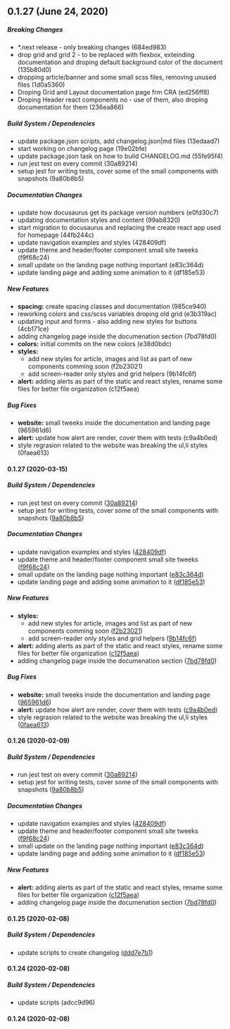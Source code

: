 ##  0.1.27 (June 24, 2020)

##### Breaking Changes

*  *.next release - only breaking changes (684ed983)
*  drop grid and grid 2 - to be replaced with flexbox, exteinding documentation and droping default background color of the document (135b80d0)
*  dropping article/banner and some small scss files, removing unused files (1d0a5360)
*  Droping Grid and Layout documentation page frm CRA (ed256ff8)
*  Droping Header react components no - use of them, also droping documentation for them (236ea866)

##### Build System / Dependencies

*  update package.json scripts, add changelog.json|md files (13edaad7)
*  start working on changelog page (19e02bfe)
*  update package.json task on how to build CHANGELOG.md (55fe95f4)
*  run jest test on every commit (30a89214)
*  setup jest for writing tests, cover some of the small components with snapshots (9a80b8b5)

##### Documentation Changes

*  update how docusaurus get its package version numbers (e0fd30c7)
*  updating documentation styles and content (99ab8320)
*  start migration to docusaurus and replacing the create react app used for homepage (44fb244c)
*  update navigation examples and styles (428409df)
*  update theme and header/footer component small site tweeks (f9f68c24)
*  small update on the landing page nothing important (e83c364d)
*  update landing page and adding some animation to it (df185e53)

##### New Features

* **spacing:**  create spacing classes and documentation (985ce940)
*  reworking colors and css/scss variables droping old grid (e3b319ac)
*  updating input and forms - also adding new styles for buttons (4cb171ce)
*  adding changelog page inside the documenation section (7bd78fd0)
* **colors:**  initial commits on the new colors (e38d0bdc)
* **styles:**
  *  add new styles for article, images and list as part of new components comming soon (f2b23021)
  *  add screen-reader only styles and grid helpers (9b14fc6f)
* **alert:**  adding alerts as part of the static and react styles, rename some files for better file organization (c12f5aea)

##### Bug Fixes

* **website:**  small tweeks inside the documentation and landing page (965961d6)
* **alert:**  update how alert are render, cover them with tests (c9a4b0ed)
*  style regrasion related to the website was breaking the ul,li styles (0faea613)

#### 0.1.27 (2020-03-15)

##### Build System / Dependencies

*  run jest test on every commit ([30a89214](https://github.com/bdryanovski/space-forest/commit/30a8921466d204c9b59f1cea016fa0329ef99aff))
*  setup jest for writing tests, cover some of the small components with snapshots ([9a80b8b5](https://github.com/bdryanovski/space-forest/commit/9a80b8b5451b763855de332696e89352ec2ce891))

##### Documentation Changes

*  update navigation examples and styles ([428409df](https://github.com/bdryanovski/space-forest/commit/428409df5f76638a92162adba3fe19b020b94469))
*  update theme and header/footer component small site tweeks ([f9f68c24](https://github.com/bdryanovski/space-forest/commit/f9f68c24bd256eda2422ed176ab9ca8db6a481a9))
*  small update on the landing page nothing important ([e83c364d](https://github.com/bdryanovski/space-forest/commit/e83c364db5b1631503c81bcfd8c9e30b8c016cd2))
*  update landing page and adding some animation to it ([df185e53](https://github.com/bdryanovski/space-forest/commit/df185e5376086bf447072db5c36f7072aaa90844))

##### New Features

* **styles:**
  *  add new styles for article, images and list as part of new components comming soon ([f2b23021](https://github.com/bdryanovski/space-forest/commit/f2b230218af1bc33ee906080123061e72125ec95))
  *  add screen-reader only styles and grid helpers ([9b14fc6f](https://github.com/bdryanovski/space-forest/commit/9b14fc6fc79ce6edaf08bbbc6cc005ce3ddd574b))
* **alert:**  adding alerts as part of the static and react styles, rename some files for better file organization ([c12f5aea](https://github.com/bdryanovski/space-forest/commit/c12f5aea440b5050690f78e26823a05b030ddbe7))
*  adding changelog page inside the documenation section ([7bd78fd0](https://github.com/bdryanovski/space-forest/commit/7bd78fd0017d005a63ddf3691fc0035a4912e6d6))

##### Bug Fixes

* **website:**  small tweeks inside the documentation and landing page ([965961d6](https://github.com/bdryanovski/space-forest/commit/965961d6272dbde46797c663f8c3546c5e061638))
* **alert:**  update how alert are render, cover them with tests ([c9a4b0ed](https://github.com/bdryanovski/space-forest/commit/c9a4b0ed753a0725769701b7d330c0369d1c3408))
*  style regrasion related to the website was breaking the ul,li styles ([0faea613](https://github.com/bdryanovski/space-forest/commit/0faea61383ca0114a3fd43ef88ebec7a1f21a62d))

#### 0.1.26 (2020-02-09)

##### Build System / Dependencies

*  run jest test on every commit ([30a89214](https://github.com/bdryanovski/space-forest/commit/30a8921466d204c9b59f1cea016fa0329ef99aff))
*  setup jest for writing tests, cover some of the small components with snapshots ([9a80b8b5](https://github.com/bdryanovski/space-forest/commit/9a80b8b5451b763855de332696e89352ec2ce891))

##### Documentation Changes

*  update navigation examples and styles ([428409df](https://github.com/bdryanovski/space-forest/commit/428409df5f76638a92162adba3fe19b020b94469))
*  update theme and header/footer component small site tweeks ([f9f68c24](https://github.com/bdryanovski/space-forest/commit/f9f68c24bd256eda2422ed176ab9ca8db6a481a9))
*  small update on the landing page nothing important ([e83c364d](https://github.com/bdryanovski/space-forest/commit/e83c364db5b1631503c81bcfd8c9e30b8c016cd2))
*  update landing page and adding some animation to it ([df185e53](https://github.com/bdryanovski/space-forest/commit/df185e5376086bf447072db5c36f7072aaa90844))

##### New Features

* **alert:**  adding alerts as part of the static and react styles, rename some files for better file organization ([c12f5aea](https://github.com/bdryanovski/space-forest/commit/c12f5aea440b5050690f78e26823a05b030ddbe7))
*  adding changelog page inside the documenation section ([7bd78fd0](https://github.com/bdryanovski/space-forest/commit/7bd78fd0017d005a63ddf3691fc0035a4912e6d6))

#### 0.1.25 (2020-02-08)

##### Build System / Dependencies

*  update scripts to create changelog ([ddd7e7b1](https://github.com/bdryanovski/space-forest/commit/ddd7e7b1bdcf647efb3cef5ac2e13d0ca9c3bf0c))

#### 0.1.24 (2020-02-08)

##### Build System / Dependencies

*  update scripts (adcc9d96)

#### 0.1.24 (2020-02-08)

